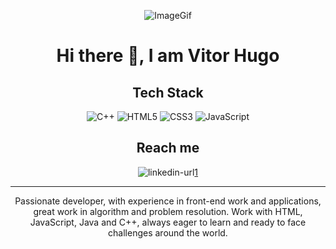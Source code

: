 <!-- Improved compatibility of back to top link: See: https://github.com/othneildrew/Best-README-Template/pull/73 -->
<a name="readme-top"></a>


<!--
***Tirei como base um template de um projeto de outro github
***https://github.com/othneildrew/Best-README-Template/blob/master/README.md?plain=1
***Alem de usar como exemplo alguns readme profiles: https://github.com/bistcuite/bistcuite/blob/main/README.md
-->


<!-- PROJECT SHIELDS -->
<!--
*** I'm using markdown "reference style" links for readability.
*** Reference links are enclosed in brackets [ ] instead of parentheses ( ).
*** See the bottom of this document for the declaration of the reference variables
*** for contributors-url, forks-url, etc. This is an optional, concise syntax you may use.
*** https://www.markdownguide.org/basic-syntax/#reference-style-links
-->

<div id="header" align="center">
  
   ![ImageGif]
  
  # Hi there 👋, I am  Vitor Hugo 

  ##  Tech Stack
  ![C++](https://img.shields.io/badge/c++-%2300599C.svg?style=for-the-badge&logo=c%2B%2B&logoColor=white)
  ![HTML5](https://img.shields.io/badge/html5-%23E34F26.svg?style=for-the-badge&logo=html5&logoColor=white) 
  ![CSS3](https://img.shields.io/badge/css3-%231572B6.svg?style=for-the-badge&logo=css3&logoColor=white)
  ![JavaScript](https://img.shields.io/badge/javascript-%23323330.svg?style=for-the-badge&logo=javascript&logoColor=%23F7DF1E)

  ##  Reach me
   ![linkedin-url][linkedin-shield][1]
  
 
</div>


<hr>


    
  <p style="text-align:center">
      Passionate developer, with experience in front-end work and applications, great work in algorithm and problem                          resolution. Work with HTML, JavaScript, Java and C++, always eager to learn and ready to face challenges around the world.
  </p>


<!--
**Sung-99/Sung-99** is a ✨ _special_ ✨ repository because its `README.md` (this file) appears on your GitHub profile.

Here are some ideas to get you started:

- 🔭 I’m currently working on ...
- 🌱 I’m currently learning ...
- 👯 I’m looking to collaborate on ...
- 🤔 I’m looking for help with ...
- 💬 Ask me about ...
- 📫 How to reach me: ...
- 😄 Pronouns: ...
- ⚡ Fun fact: ...
-->








<!--
***All links on shields or images

-->



[ImageGif]:https://media.giphy.com/media/v1.Y2lkPTc5MGI3NjExd2FwcXIybm0zOHJnejBxdWh3Ymg1OGR6ZHdjMWxhMXhmNGNxc2lqNSZlcD12MV9pbnRlcm5hbF9naWZfYnlfaWQmY3Q9Zw/2IudUHdI075HL02Pkk/giphy.gif
[linkedin-shield]: https://img.shields.io/badge/-brightgreen?style=for-the-badge&logo=linkedin&logoColor=white&label=LinkedIn&labelColor=blue&color=blue
[linkedin-url]: https://www.linkedin.com/in/vitor-hugo99/
[1]: https://www.linkedin.com/in/vitor-hugo99/



